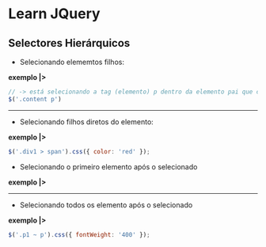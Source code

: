 # Learn JQuery


## Selectores Hierárquicos

- Selecionando elememtos filhos:

**exemplo |>**

```js
// -> está selecionando a tag (elemento) p dentro da elemento pai que contém a classe content
$('.content p')
```

<hr>

- Selecionando filhos diretos do elemento:

**exemplo |>**


```js
$('.div1 > span').css({ color: 'red' });
```

- Selecionando o primeiro elemento após o selecionado

**exemplo |>**

<hr>

- Selecionando todos os elemento após o selecionado

**exemplo |>**

```js
$('.p1 ~ p').css({ fontWeight: '400' });
```
